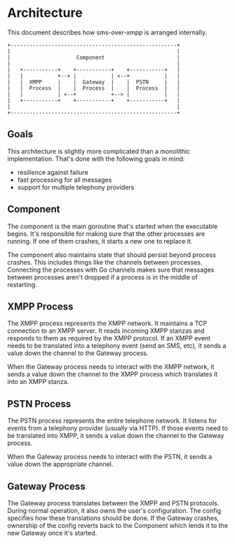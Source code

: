 # Architecture

This document describes how sms-over-xmpp is arranged internally.

    +-----------------------------------------------------+
    |                                                     |
    |                     Component                       |
    |                                                     |
    |   +-----------+    +-----------+    +-----------+   |
    |   |           +--> |           | <--+           |   |
    |   |  XMPP     |    |  Gateway  |    |  PSTN     |   |
    |   |  Process  |    |  Process  |    |  Process  |   |
    |   |           | <--+           +--> |           |   |
    |   +-----------+    +-----------+    +-----------+   |
    |                                                     |
    +-----------------------------------------------------+

## Goals

This architecture is slightly more complicated than a monolithic
implementation.  That's done with the following goals in mind:

  * resilience against failure
  * fast processing for all messages
  * support for multiple telephony providers

## Component

The component is the main goroutine that's started when the executable
begins.  It's responsible for making sure that the other processes are
running.  If one of them crashes, it starts a new one to replace it.

The component also maintains state that should persist beyond process
crashes.  This includes things like the channels between processes.
Connecting the processes with Go channels makes sure that messages
between processes aren't dropped if a process is in the middle of
restarting.

## XMPP Process

The XMPP process represents the XMPP network.  It maintains a TCP
connection to an XMPP server.  It reads incoming XMPP stanzas and
responds to them as required by the XMPP protocol.  If an XMPP event
needs to be translated into a telephony event (send an SMS, etc), it
sends a value down the channel to the Gateway process.

When the Gateway process needs to interact with the XMPP network, it
sends a value down the channel to the XMPP process which translates it
into an XMPP stanza.

## PSTN Process

The PSTN process represents the entire telephone network.  It listens
for events from a telephony provider (usually via HTTP).  If those
events need to be translated into XMPP, it sends a value down the
channel to the Gateway process.

When the Gateway process needs to interact with the PSTN, it sends a
value down the appropriate channel.

## Gateway Process

The Gateway process translates between the XMPP and PSTN protocols.
During normal operation, it also owns the user's configuration.  The
config specifies how these translations should be done. If the Gateway
crashes, ownership of the config reverts back to the Component which
lends it to the new Gateway once it's started.
